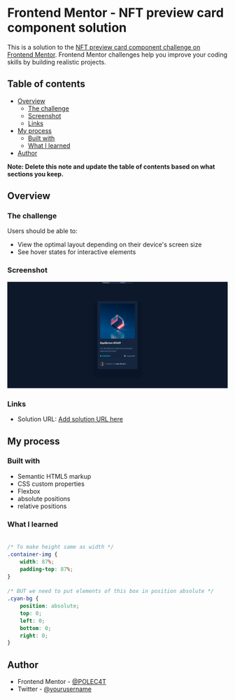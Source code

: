 # Frontend Mentor - NFT preview card component solution

This is a solution to the [NFT preview card component challenge on Frontend Mentor](https://www.frontendmentor.io/challenges/nft-preview-card-component-SbdUL_w0U). Frontend Mentor challenges help you improve your coding skills by building realistic projects. 

## Table of contents

- [Overview](#overview)
  - [The challenge](#the-challenge)
  - [Screenshot](#screenshot)
  - [Links](#links)
- [My process](#my-process)
  - [Built with](#built-with)
  - [What I learned](#what-i-learned)
- [Author](#author)

**Note: Delete this note and update the table of contents based on what sections you keep.**

## Overview

### The challenge

Users should be able to:

- View the optimal layout depending on their device's screen size
- See hover states for interactive elements

### Screenshot

![](./screenshot.png)

### Links

- Solution URL: [Add solution URL here](https://polec4t.github.io/challenge-3-nft_preview_card/)


## My process

### Built with

- Semantic HTML5 markup
- CSS custom properties
- Flexbox
- absolute positions
- relative positions

### What I learned

```css

/* To make height same as width */
.container-img {
    width: 87%;
    padding-top: 87%;
}

/* BUT we need to put elements of this box in position absolute */
.cyan-bg {
    position: absolute;
    top: 0;
    left: 0;
    bottom: 0;
    right: 0;
}

```

## Author

- Frontend Mentor - [@POLEC4T](https://www.frontendmentor.io/profile/POLEC4T)
- Twitter - [@yourusername](https://www.twitter.com/Mr_Polecat38)

